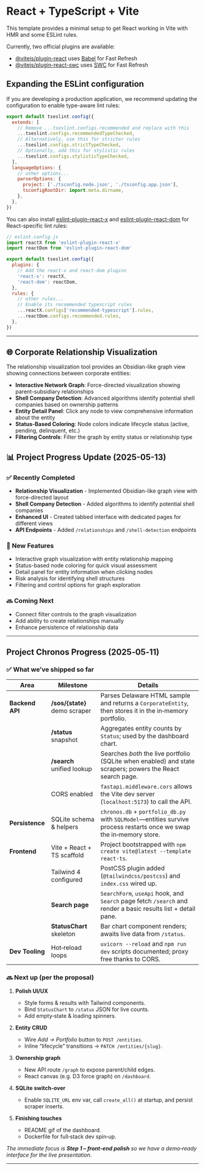 # React + TypeScript + Vite

This template provides a minimal setup to get React working in Vite with HMR and some ESLint rules.

Currently, two official plugins are available:

- [@vitejs/plugin-react](https://github.com/vitejs/vite-plugin-react/blob/main/packages/plugin-react) uses [Babel](https://babeljs.io/) for Fast Refresh
- [@vitejs/plugin-react-swc](https://github.com/vitejs/vite-plugin-react/blob/main/packages/plugin-react-swc) uses [SWC](https://swc.rs/) for Fast Refresh

## Expanding the ESLint configuration

If you are developing a production application, we recommend updating the configuration to enable type-aware lint rules:

```js
export default tseslint.config({
  extends: [
    // Remove ...tseslint.configs.recommended and replace with this
    ...tseslint.configs.recommendedTypeChecked,
    // Alternatively, use this for stricter rules
    ...tseslint.configs.strictTypeChecked,
    // Optionally, add this for stylistic rules
    ...tseslint.configs.stylisticTypeChecked,
  ],
  languageOptions: {
    // other options...
    parserOptions: {
      project: ['./tsconfig.node.json', './tsconfig.app.json'],
      tsconfigRootDir: import.meta.dirname,
    },
  },
})
```

You can also install [eslint-plugin-react-x](https://github.com/Rel1cx/eslint-react/tree/main/packages/plugins/eslint-plugin-react-x) and [eslint-plugin-react-dom](https://github.com/Rel1cx/eslint-react/tree/main/packages/plugins/eslint-plugin-react-dom) for React-specific lint rules:

```js
// eslint.config.js
import reactX from 'eslint-plugin-react-x'
import reactDom from 'eslint-plugin-react-dom'

export default tseslint.config({
  plugins: {
    // Add the react-x and react-dom plugins
    'react-x': reactX,
    'react-dom': reactDom,
  },
  rules: {
    // other rules...
    // Enable its recommended typescript rules
    ...reactX.configs['recommended-typescript'].rules,
    ...reactDom.configs.recommended.rules,
  },
})

```

---

## 🌐 Corporate Relationship Visualization

The relationship visualization tool provides an Obsidian-like graph view showing connections between corporate entities:

- **Interactive Network Graph**: Force-directed visualization showing parent-subsidiary relationships
- **Shell Company Detection**: Advanced algorithms identify potential shell companies based on ownership patterns
- **Entity Detail Panel**: Click any node to view comprehensive information about the entity
- **Status-Based Coloring**: Node colors indicate lifecycle status (active, pending, delinquent, etc.)
- **Filtering Controls**: Filter the graph by entity status or relationship type

## 📊 Project Progress Update (2025-05-13)

### ✅ Recently Completed
- **Relationship Visualization** - Implemented Obsidian-like graph view with force-directed layout
- **Shell Company Detection** - Added algorithms to identify potential shell companies
- **Enhanced UI** - Created tabbed interface with dedicated pages for different views
- **API Endpoints** - Added `/relationships` and `/shell-detection` endpoints

### 🚀 New Features
- Interactive graph visualization with entity relationship mapping
- Status-based node coloring for quick visual assessment
- Detail panel for entity information when clicking nodes
- Risk analysis for identifying shell structures
- Filtering and control options for graph exploration

### 🔜 Coming Next
- Connect filter controls to the graph visualization
- Add ability to create relationships manually 
- Enhance persistence of relationship data

---

## Project Chronos Progress (2025‑05‑11)

### ✅ What we’ve shipped so far

| Area | Milestone | Details |
|------|-----------|---------|
| **Backend API** | **/sos/{state}** demo scraper | Parses Delaware HTML sample and returns a `CorporateEntity`, then stores it in the in‑memory portfolio. |
| | **/status** snapshot | Aggregates entity counts by `Status`; used by the dashboard chart. |
| | **/search** unified lookup | Searches *both* the live portfolio (SQLite when enabled) and state scrapers; powers the React search page. |
| | CORS enabled | `fastapi.middleware.cors` allows the Vite dev server (`localhost:5173`) to call the API. |
| **Persistence** | SQLite schema & helpers | `chronos.db` + `portfolio_db.py` with `SQLModel`―entities survive process restarts once we swap the in‑memory store. |
| **Frontend** | Vite + React + TS scaffold | Project bootstrapped with `npm create vite@latest --template react-ts`. |
| | Tailwind 4 configured | PostCSS plugin added (`@tailwindcss/postcss`) and `index.css` wired up. |
| | **Search page** | `SearchForm`, `useApi` hook, and `Search` page fetch `/search` and render a basic results list + detail pane. |
| | **StatusChart** skeleton | Bar chart component renders; awaits live data from `/status`. |
| **Dev Tooling** | Hot‑reload loops | `uvicorn --reload` and `npm run dev` scripts documented; proxy free thanks to CORS. |

### 🔜 Next up (per the proposal)

1. **Polish UI/UX**
   - Style forms & results with Tailwind components.
   - Bind `StatusChart` to `/status` JSON for live counts.
   - Add empty‑state & loading spinners.

2. **Entity CRUD**
   - Wire *Add → Portfolio* button to `POST /entities`.
   - Inline “lifecycle” transitions → `PATCH /entities/{slug}`.

3. **Ownership graph**
   - New API route `/graph` to expose parent/child edges.
   - React canvas (e.g. D3 force graph) on `/dashboard`.

4. **SQLite switch‑over**
   - Enable `SQLITE_URL` env var, call `create_all()` at startup, and persist scraper inserts.

5. **Finishing touches**
   - README gif of the dashboard.
   - Dockerfile for full‑stack dev spin‑up.

_The immediate focus is **Step 1 – front‑end polish** so we have a demo‑ready interface for the live presentation._

---
